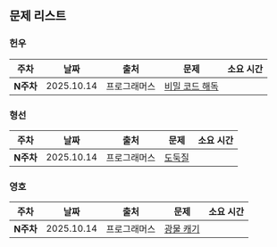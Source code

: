 ## 문제 리스트

<h3>헌우</h3>

|주차|날짜|출처|문제|소요 시간|
|--|--|--|--|--|
|**N주차** |2025.10.14|프로그래머스|[비밀 코드 해독](https://school.programmers.co.kr/learn/courses/30/lessons/388352)|


<h3>형선</h3>

|주차|날짜|출처|문제|소요 시간|
|--|--|--|--|--|
|**N주차** |2025.10.14|프로그래머스|[도둑질](https://school.programmers.co.kr/learn/courses/30/lessons/42897)|



<h3>영호</h3>

|주차|날짜|출처|문제|소요 시간|
|--|--|--|--|--|
|**N주차** |2025.10.14|프로그래머스|[광물 캐기](https://school.programmers.co.kr/learn/courses/30/lessons/172927)|
